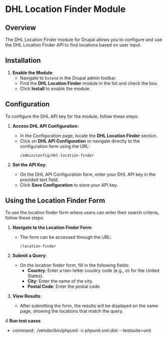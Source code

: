 # DHL Location Finder Module

## Overview

The DHL Location Finder module for Drupal allows you to configure and use the DHL Location Finder API to find locations based on user input. 

## Installation

1. **Enable the Module**:
   - Navigate to `Extend` in the Drupal admin toolbar.
   - Find the **DHL Location Finder** module in the list and check the box.
   - Click **Install** to enable the module.

## Configuration

To configure the DHL API key for the module, follow these steps:

1. **Access DHL API Configuration**:
   - In the Configuration page, locate the **DHL Location Finder** section.
   - Click on **DHL API Configuration** or navigate directly to the configuration form using the URL:
     ```
     /admin/config/dhl-location-finder
     ```

2. **Set the API Key**:
   - On the DHL API Configuration form, enter your DHL API key in the provided text field.
   - Click **Save Configuration** to store your API key.

## Using the Location Finder Form

To use the location finder form where users can enter their search criteria, follow these steps:

1. **Navigate to the Location Finder Form**:
   - The form can be accessed through the URL:
     ```
     /location-finder
     ```

2. **Submit a Query**:
   - On the location finder form, fill in the following fields:
     - **Country**: Enter a two-letter country code (e.g., `US` for the United States).
     - **City**: Enter the name of the city.
     - **Postal Code**: Enter the postal code.

3. **View Results**:
   - After submitting the form, the results will be displayed on the same page, showing the locations that match the query.

4 **Run test cases**
   - command: ./vendor/bin/phpunit -c phpunit.xml.dist --testsuite=unit
   
